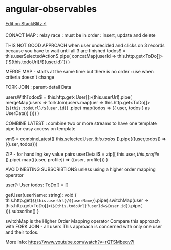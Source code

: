 # angular-observables

[Edit on StackBlitz ⚡️](https://stackblitz.com/edit/angular-ivy-7rzbuq)

CONACT MAP : relay race : must be in order : insert, update and delete

THIS NOT GOOD APPROACH when user undecided and clicks on 3 records because you have to wait until all 3 are finished
todos$ = this.userSelectedAction$.pipe(
    concatMap(userId => 
      this.http.get<ToDo[]>(`${this.todoUrl}/${user.id}`))
)

MERGE MAP - starts at the same time but there is no order : use when criteria doesn't change

FORK JOIN : parent-detail Data

usersWithTodos$ = this.http.get<User[]>(this.userUrl).pipe(
mergeMap(users => forkJoin(users.map(uer =>
this.http.get<ToDo[]>(`${this.todoUrl}/${user.id}`)
.pipe(
map(todos => ({
user,
todos
} as UserData))
))))
)

COMBINE LATEST : combine two or more streams to have one template pipe for easy access on template

vm$ = combineLatest([
this.selectedUser$,
this.todos$
]).pipe(([user,todos]) => ({user, todos}))

ZIP - for handling key value pairs
userDetail$ = zip([
this.user$,
this.profile$
]).pipe(
map(([user, profile]) => ({user, profile}))
)

AVOID NESTING SUBSCRIBTIONS unless using a higher order mapping operator

user?: User
todos: ToDo[] = []

getUser(userName: string): void {
this.http.get<User>(`${this.userUrl}/${userName}`).pipe(
switchMap(user =>
this.http.get<ToDo[]>(`${this.todoUrl}?userId=${user.id}`).pipe(
))).subscribe()
}

switchMap is the Higher Order Mapping operator
Compare this approach with FORK JOIN - all users
This approach is concerned with only one user and their todos.

More Info: https://www.youtube.com/watch?v=rQTSMbeqv7I
